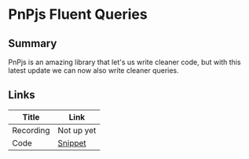 # PnPjs Fluent Queries

## Summary

PnPjs is an amazing library that let's us write cleaner code, but with this latest update we can now also write cleaner queries.

## Links

| Title     | Link                    |
| --------- | ----------------------- |
| Recording | Not up yet              |
| Code      | [Snippet](./Snippet.js) |

